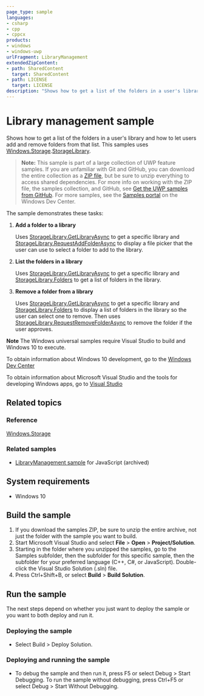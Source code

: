 ```yaml
---
page_type: sample
languages:
- csharp
- cpp
- cppcx
products:
- windows
- windows-uwp
urlFragment: LibraryManagement
extendedZipContent:
- path: SharedContent
  target: SharedContent
- path: LICENSE
  target: LICENSE
description: "Shows how to get a list of the folders in a user's library and how to let users add and remove folders from that list."
---
```


<!---
  category: FilesFoldersAndLibraries
  samplefwlink: http://go.microsoft.com/fwlink/p/?LinkId=620560
--->

# Library management sample

Shows how to get a list of the folders in a user's library and how to let users add and remove folders from that list. This samples uses 
[Windows.Storage](http://msdn.microsoft.com/library/windows/apps/br227346).[StorageLibrary](http://msdn.microsoft.com/library/windows/apps/dn251722).

> **Note:** This sample is part of a large collection of UWP feature samples. 
> If you are unfamiliar with Git and GitHub, you can download the entire collection as a 
> [ZIP file](https://github.com/Microsoft/Windows-universal-samples/archive/master.zip), but be 
> sure to unzip everything to access shared dependencies. For more info on working with the ZIP file, 
> the samples collection, and GitHub, see [Get the UWP samples from GitHub](https://aka.ms/ovu2uq). 
> For more samples, see the [Samples portal](https://aka.ms/winsamples) on the Windows Dev Center. 

The sample demonstrates these tasks:

1.  **Add a folder to a library**

    Uses [StorageLibrary.GetLibraryAsync](http://msdn.microsoft.com/library/windows/apps/dn251725) to get a specific library and [StorageLibrary.RequestAddFolderAsync](http://msdn.microsoft.com/library/windows/apps/dn251726) to display a file picker that the user can use to select a folder to add to the library.

2.  **List the folders in a library**

    Uses [StorageLibrary.GetLibraryAsync](http://msdn.microsoft.com/library/windows/apps/dn251725) to get a specific library and [StorageLibrary.Folders](http://msdn.microsoft.com/library/windows/apps/dn251724) to get a list of folders in the library.

3.  **Remove a folder from a library**

    Uses [StorageLibrary.GetLibraryAsync](http://msdn.microsoft.com/library/windows/apps/dn251725) to get a specific library and [StorageLibrary.Folders](http://msdn.microsoft.com/library/windows/apps/dn251724) to display a list of folders in the library so the user can select one to remove. Then uses [StorageLibrary.RequestRemoveFolderAsync](http://msdn.microsoft.com/library/windows/apps/dn251727) to remove the folder if the user approves.

**Note** The Windows universal samples require Visual Studio to build and Windows 10 to execute.
 
To obtain information about Windows 10 development, go to the [Windows Dev Center](http://go.microsoft.com/fwlink/?LinkID=532421)

To obtain information about Microsoft Visual Studio and the tools for developing Windows apps, go to [Visual Studio](http://go.microsoft.com/fwlink/?LinkID=532422)

## Related topics

### Reference

[Windows.Storage](http://msdn.microsoft.com/library/windows/apps/br227346)  

### Related samples

* [LibraryManagement sample](/archived/LibraryManagement/) for JavaScript (archived)

## System requirements

* Windows 10

## Build the sample

1. If you download the samples ZIP, be sure to unzip the entire archive, not just the folder with the sample you want to build. 
2. Start Microsoft Visual Studio and select **File** \> **Open** \> **Project/Solution**.
3. Starting in the folder where you unzipped the samples, go to the Samples subfolder, then the subfolder for this specific sample, then the subfolder for your preferred language (C++, C#, or JavaScript). Double-click the Visual Studio Solution (.sln) file.
4. Press Ctrl+Shift+B, or select **Build** \> **Build Solution**.

## Run the sample

The next steps depend on whether you just want to deploy the sample or you want to both deploy and run it.

### Deploying the sample

- Select Build > Deploy Solution. 

### Deploying and running the sample

- To debug the sample and then run it, press F5 or select Debug >  Start Debugging. To run the sample without debugging, press Ctrl+F5 or select Debug > Start Without Debugging. 
